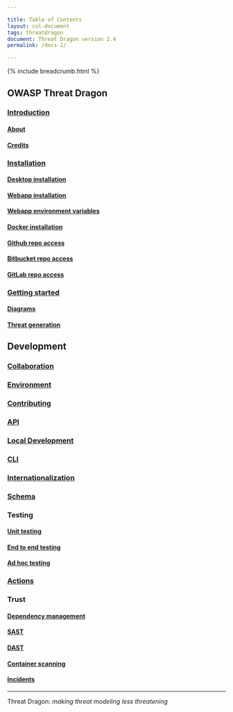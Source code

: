 ```yaml
---

title: Table of Contents
layout: col-document
tags: threatdragon
document: Threat Dragon version 2.4
permalink: /docs-2/

---
```


{% include breadcrumb.html %}

## OWASP Threat Dragon

### [Introduction](introduction.md)

#### [About](usage/about.md)

#### [Credits](usage/credits.md)

### [Installation](usage/install/options.md)

#### [Desktop installation](usage/install/desktop.md)

#### [Webapp installation](usage/install/web.md)

#### [Webapp environment variables](usage/install/environment.md)

#### [Docker installation](usage/install/options.md)

#### [Github repo access](development/testing/github.md)

#### [Bitbucket repo access](development/testing/bitbucket.md)

#### [GitLab repo access](development/testing/gitlab.md)

### [Getting started](usage/modeling/getting-started.md)

#### [Diagrams](usage/modeling/diagrams.md)

#### [Threat generation](usage/modeling/threats.md)

## Development

### [Collaboration](development/collaboration.md)

### [Environment](development/environment.md)

### [Contributing](development/contributing.md)

### [API](development/api.md)

### [Local Development](development/local-development.md)

### [CLI](development/cli.md)

### [Internationalization](development/internationalization.md)

### [Schema](development/schema.md)

### Testing

#### [Unit testing](development/testing/unit.md)

#### [End to end testing](development/testing/e2e.md)

#### [Ad hoc testing](development/testing/adhoc.md)

### [Actions](development/actions.md)

### Trust

#### [Dependency management](development/trust/dependencies.md)

#### [SAST](development/trust/sast.md)

#### [DAST](development/trust/dast.md)

#### [Container scanning](development/trust/container.md)

#### [Incidents](development/trust/incidents.md)

----

Threat Dragon: _making threat modeling less threatening_
